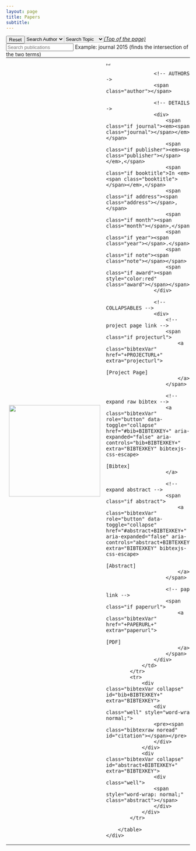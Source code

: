 ```yaml
---
layout: page
title: Papers
subtitle:
---
```

<script src="https://ajax.googleapis.com/ajax/libs/jquery/3.2.1/jquery.min.js"></script>
<script type="text/javascript" src="https://cdn.jsdelivr.net/gh/pcooksey/bibtex-js@1.0.0/src/bibtex_js.js"></script>
<bibtex src="\bib\bibi.bib"></bibtex>

<div class="container-fluid">
	<div class="searchbar">
		<div style="float:left;">
			<button type="button" class="btn btn-default" onclick="reset()">Reset</button>
		</div>
		<div style="float:left;">
			<select id="authorselect" class="btn bibtex_search bibtex_author" style="border: 1px solid lightgrey;" search="author">
			  <option value="">Search Author</option>
			</select>
		</div>
		<div style="float:left;">
			<select id="topicselect" class="btn bibtex_search" style="border: 1px solid lightgrey;">
			  <option value="">Search Topic</option>
			  <!-- Add topic values here -->
			  <option value="Example topic">Example Topic</option>
			</select>
		</div>
		<div style="float:left;">
			<input type="text" class="bibtex_search form-control" id="searchbar" placeholder="Search publications">
			<span class="help-block">Example: journal 2015 (finds the intersection of the two terms)</span>
		</div>
	</div>
</div>

<div class="bibtex_structure">
  <div class="group year" extra="DESC number">
  	  <a href="#top" style="display: inline"><em>(Top of the page)</em></a>
  	  <div style="padding-bottom:10px;"></div>
  	  <div class="sort journal" extra="DESC string">
      	<div class="templates"></div>
      </div>
  </div>
</div>

<div id="bibtex_display">
    <div class="bibtex_template"> <!--callback="cullabstract(bibtexentry)">-->
        <table>
            <tr>
                <td width="250" height="100" style="text-align:center">
                    <div class="if img">
                        <img class="bibtexVar" src="\img\papers\+img+" img width="250" extra="img" />
                    </div>
                </td>
                <td>
                    <!-- TITLE -->
                    <div>
                        <span class="if url">
                            <a class="bibtexVar" href="+URL+" extra="url">
                                <span style="text-decoration: underline;" class="title"></span>,
                            </a>
                        </span>
                        <span class="if !url">
                            <span style="text-decoration: underline;" class="title"></span>,
                        </span>
                    </div>
    
                    <!-- AUTHORS -->
                    <span class="author"></span>
    
                    <!-- DETAILS -->
                    <div>
                        <span class="if journal"><em><span class="journal"></span></em>,</span>
                        <span class="if publisher"><em><span class="publisher"></span></em>,</span>
                        <span class="if booktitle">In <em><span class="booktitle"></span></em>,</span>
                        <span class="if address"><span class="address"></span>,</span>
                        <span class="if month"><span class="month"></span>,</span>
                        <span class="if year"><span class="year"></span>.</span>
                        <span class="if note"><span class="note"></span></span>
                        <span class="if award"><span style="color:red" class="award"></span></span>
                    </div>
    
                    <!-- COLLAPSABLES -->
                    <div>
                        <!-- project page link -->
                        <span class="if projecturl">
                            <a class="bibtexVar"  href="+PROJECTURL+" extra="projecturl">
                                [Project Page]
                            </a>
                        </span>
                        
                        <!-- expand raw bibtex -->
                        <a class="bibtexVar" role="button" data-toggle="collapse" href="#bib+BIBTEXKEY+" aria-expanded="false" aria-controls="bib+BIBTEXKEY+" extra="BIBTEXKEY" bibtexjs-css-escape>
                            [Bibtex]
                        </a>
    
                        <!-- expand abstract -->
                        <span class="if abstract">
                            <a class="bibtexVar" role="button" data-toggle="collapse" href="#abstract+BIBTEXKEY+" aria-expanded="false" aria-controls="abstract+BIBTEXKEY+" extra="BIBTEXKEY" bibtexjs-css-escape>
                                [Abstract]
                            </a>
                        </span>
                        
                        <!-- paper link -->
                        <span class="if paperurl">
                            <a class="bibtexVar"  href="+PAPERURL+" extra="paperurl">
                                [PDF]
                            </a>
                        </span>
                    </div>
                </td>
            </tr>
            <tr>
                <div class="bibtexVar collapse" id="bib+BIBTEXKEY+" extra="BIBTEXKEY">
                    <div class="well" style="word-wrap: normal;">
                    <pre><span class="bibtexraw noread" id="citation"></span></pre>
                    </div>
                </div>
                <div class="bibtexVar collapse" id="abstract+BIBTEXKEY+" extra="BIBTEXKEY">
                    <div class="well">
                    <span  style="word-wrap: normal;" class="abstract"></span>
                    </div>
                </div>
            </tr>
                
        </table>
    </div>
</div>


<script src="https://maxcdn.bootstrapcdn.com/bootstrap/3.3.5/js/bootstrap.min.js"></script>
<!--<script>
    function cullabstract(bibtexentry) {
        var bibtexentry = bibtexentry[0];
        var span = bibtexentry.getElementById("citation");
        var text = span.textcontent;
        text = text.slice(0,text.indexOf("cutafter="));
        span.textcontent = text;
    }         
</script>-->

